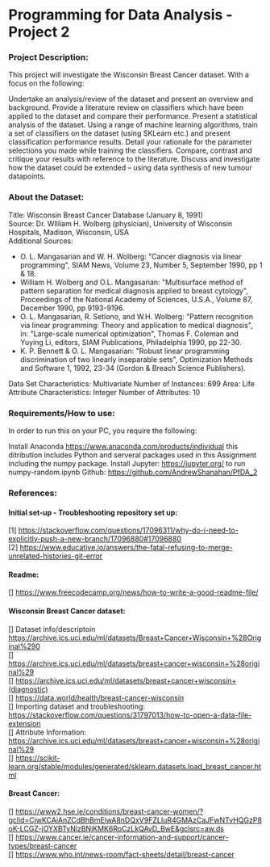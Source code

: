 # Programming for Data Analysis - Project 2<br>

### Project Description:<br>

This project will investigate the Wisconsin Breast Cancer dataset. With a focus on the following:

Undertake an analysis/review of the dataset and present an overview and background.
Provide a literature review on classifiers which have been applied to the dataset and compare their performance.
Present a statistical analysis of the dataset.
Using a range of machine learning algorithms, train a set of classifiers on the dataset (using SKLearn etc.) and present classification performance results. Detail your rationale for the parameter selections you made while training the classifiers.
Compare, contrast and critique your results with reference to the literature.
Discuss and investigate how the dataset could be extended – using data synthesis of new tumour datapoints.

### About the Dataset:

Title: Wisconsin Breast Cancer Database (January 8, 1991)<br>
Source: Dr. WIlliam H. Wolberg (physician), University of Wisconsin Hospitals, Madison, Wisconsin, USA<br>
Additional Sources:<br>
* O. L. Mangasarian and W. H. Wolberg: "Cancer diagnosis via linear programming", SIAM News, Volume 23, Number 5, September 1990, pp 1 & 18.<br>
* William H. Wolberg and O.L. Mangasarian: "Multisurface method of pattern separation for medical diagnosis applied to breast cytology", Proceedings of the National Academy of Sciences, U.S.A., Volume 87, December 1990, pp 9193-9196.<br>
* O. L. Mangasarian, R. Setiono, and W.H. Wolberg: "Pattern recognition via linear programming: Theory and application to medical diagnosis", in: "Large-scale numerical optimization", Thomas F. Coleman and Yuying Li, editors, SIAM Publications, Philadelphia 1990, pp 22-30.<br>
* K. P. Bennett & O. L. Mangasarian: "Robust linear programming discrimination of two linearly inseparable sets", Optimization Methods and Software 1, 1992, 23-34 (Gordon & Breach Science Publishers).<br>

Data Set Characteristics: Multivariate
Number of Instances: 699
Area: Life
Attribute Characteristics: Integer
Number of Attributes: 10

### Requirements/How to use:
In order to run this on your PC, you require the following:

Install Anaconda https://www.anaconda.com/products/individual this ditribution includes Python and serveral packages used in this Assignment including the numpy package.
Install Jupyter: https://jupyter.org/ to run numpy-random.ipynb
Github: https://github.com/AndrewShanahan/PfDA_2

### References:

#### Initial set-up - Troubleshooting repository set up:<br>
[1] https://stackoverflow.com/questions/17096311/why-do-i-need-to-explicitly-push-a-new-branch/17096880#17096880<br>
[2] https://www.educative.io/answers/the-fatal-refusing-to-merge-unrelated-histories-git-error<br>

#### Readme:<br>
[] https://www.freecodecamp.org/news/how-to-write-a-good-readme-file/<br>

#### Wisconsin Breast Cancer dataset:<br>
[] Dataset info/descriptoin https://archive.ics.uci.edu/ml/datasets/Breast+Cancer+Wisconsin+%28Original%290<br>
[] https://archive.ics.uci.edu/ml/datasets/breast+cancer+wisconsin+%28original%29<br>
[] https://archive.ics.uci.edu/ml/datasets/breast+cancer+wisconsin+(diagnostic)<br>
[] https://data.world/health/breast-cancer-wisconsin<br>
[] Importing dataset and troubleshooting: https://stackoverflow.com/questions/31797013/how-to-open-a-data-file-extension<br>
[] Attribute Information: https://archive.ics.uci.edu/ml/datasets/breast+cancer+wisconsin+%28original%29<br>
[] https://scikit-learn.org/stable/modules/generated/sklearn.datasets.load_breast_cancer.html<br>

#### Breast Cancer:<br>
[] https://www2.hse.ie/conditions/breast-cancer-women/?gclid=CjwKCAiAnZCdBhBmEiwA8nDQxV9FZLIuR4GMAzCaJFwNTvHQGzP8oK-LCGZ-jOYXBTyNlzBNjKMK6RoCzLkQAvD_BwE&gclsrc=aw.ds<br>
[] https://www.cancer.ie/cancer-information-and-support/cancer-types/breast-cancer<br>
[] https://www.who.int/news-room/fact-sheets/detail/breast-cancer<br>



